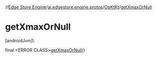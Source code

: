 //[Edge Store Engine](../../../index.md)/[ai.edgestore.engine.protos](../index.md)/[OpKtKt](index.md)/[getXmaxOrNull](get-xmax-or-null.md)

# getXmaxOrNull

[androidJvm]\

final &lt;ERROR CLASS&gt;[getXmaxOrNull](get-xmax-or-null.md)()
